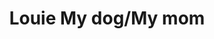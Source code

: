 ---
pid: LLP144
title: Louie My dog/My mom
location_transcription: PAFA
zipcode: '19120'
outside_phl: 
neighborhood: Logan,Olney
age: '13'
age_range: 13-19
instagram: 
image_file_name: LLP_144.jpg
proposal_transcription: Louie, my dog is blind but he is a big cuddle dog. The reason
  I would make a statue of my Mom is because I look up to her.
topic: Family,Love
topic_summary: 0, 0
type: Sculpture Statue
keywords_other: 
credit: Tmio Cruz/Panda
image_labels: 
twitter: 
facebook: 
permalink: "/monuments/llp144/"
layout: item-page
---
